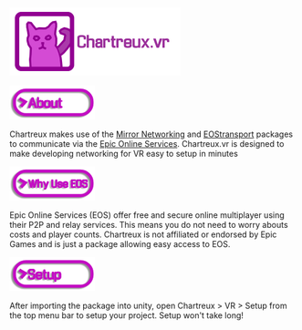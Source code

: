 ![ChartreuxLogo](https://github.com/TheScruffyKat/chartreux.vr/blob/main/github/ChartreuxGithub.png?raw=true)

![About](https://github.com/TheScruffyKat/chartreux.vr/blob/main/github/About%20(1).png?raw=true)

Chartreux makes use of the [Mirror Networking](https://github.com/vis2k/Mirror) and [EOStransport](https://github.com/FakeByte/EpicOnlineTransport) packages to communicate via the [Epic Online Services](https://dev.epicgames.com/en-US/services). Chartreux.vr is designed to make developing networking for VR easy to setup in minutes

![Why Use EOS](https://github.com/TheScruffyKat/chartreux.vr/blob/main/github/WhyUseEOS.png?raw=true)

Epic Online Services (EOS) offer free and secure online multiplayer using their P2P and relay services. This means you do not need to worry abouts costs and player counts. Chartreux is not affiliated or endorsed by Epic Games and is just a package allowing easy access to EOS.

![Setup](https://github.com/TheScruffyKat/chartreux.vr/blob/main/github/Setup.png?raw=true)

After importing the package into unity, open Chartreux > VR > Setup from the top menu bar to setup your project. Setup won't take long!
